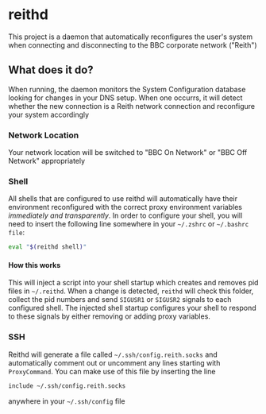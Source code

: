 #  reithd

This project is a daemon that automatically reconfigures the user's system when connecting and disconnecting to the BBC corporate network ("Reith")

## What does it do?

When running, the daemon monitors the System Configuration database looking for changes in your DNS setup. When one occurrs, it will detect whether the new connection is a Reith network connection and reconfigure your system accordingly

### Network Location

Your network location will be switched to "BBC On Network" or "BBC Off Network" appropriately

### Shell

All shells that are configured to use reithd will automatically have their environment reconfigured with the correct proxy environment variables _immediately and transparently_. In order to configure your shell, you will need to insert the following line somewhere in your `~/.zshrc` or `~/.bashrc file`:

```bash
eval "$(reithd shell)"
```

#### How this works

This will inject a script into your shell startup which creates and removes pid files in `~/.reithd`. When a change is detected, `reithd` will check this folder, collect the pid numbers and send `SIGUSR1` or `SIGUSR2` signals to each configured shell. The injected shell startup configures your shell to respond to these signals by either removing or adding proxy variables.

### SSH

Reithd will generate a file called `~/.ssh/config.reith.socks` and automatically comment out or uncomment any lines starting with `ProxyCommand`. You can make use of this file by inserting the line

```bash
include ~/.ssh/config.reith.socks
```

anywhere in your `~/.ssh/config` file




